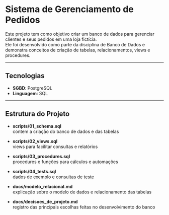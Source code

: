 # Sistema de Gerenciamento de Pedidos

Este projeto tem como objetivo criar um banco de dados para gerenciar clientes e seus pedidos em uma loja fictícia.  
Ele foi desenvolvido como parte da disciplina de Banco de Dados e demonstra conceitos de criação de tabelas, relacionamentos, views e procedures.

---

## Tecnologias
- **SGBD**: PostgreSQL
- **Linguagem**: SQL

---

## Estrutura do Projeto

- **scripts/01_schema.sql**  
  contem a criação do banco de dados e das tabelas

- **scripts/02_views.sql**  
  views para facilitar consultas e relatórios

- **scripts/03_procedures.sql**  
  procedures e funções para cálculos e automações

- **scripts/04_tests.sql**  
  dados de exemplo e consultas de teste

- **docs/modelo_relacional.md**  
  explicação sobre o modelo de dados e relacionamento das tabelas

- **docs/decisoes_de_projeto.md**  
  registro das principais escolhas feitas no desenvolvimento do banco
